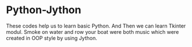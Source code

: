 # Python-Jython

These codes help us to learn basic Python. And Then we can learn Tkinter modul. Smoke on water and row your boat were both music which were created in OOP style by using Jython.
